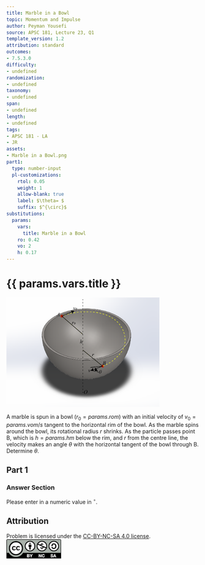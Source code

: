 ```yaml
---
title: Marble in a Bowl
topic: Momentum and Impulse
author: Peyman Yousefi
source: APSC 181, Lecture 23, Q1
template_version: 1.2
attribution: standard
outcomes:
- 7.5.3.0
difficulty:
- undefined
randomization:
- undefined
taxonomy:
- undefined
span:
- undefined
length:
- undefined
tags:
- APSC 181 - LA
- JR
assets:
- Marble in a Bowl.png
part1:
  type: number-input
  pl-customizations:
    rtol: 0.05
    weight: 1
    allow-blank: true
    label: $\theta= $
    suffix: $^{\circ}$
substitutions:
  params:
    vars:
      title: Marble in a Bowl
    ro: 0.42
    vo: 2
    h: 0.17
---
```

# {{ params.vars.title }}
<img src="Marble in a Bowl.png" width=400>

A marble is spun in a bowl ($r_0 = {{params.ro}}m$) with an initial velocity of $v_0 = {{params.vo}}m/s$ tangent to the horizontal rim of the bowl.
As the marble spins around the bowl, its rotational radius $r$ shrinks.
As the particle passes point B, which is $h = {{params.h}}m$ below the rim, and $r$ from the centre line, the velocity makes an angle $\theta$ with the horizontal tangent of the bowl through B.
Determine $\theta$.

## Part 1

### Answer Section

Please enter in a numeric value in $^\circ$.

## Attribution

Problem is licensed under the [CC-BY-NC-SA 4.0 license](https://creativecommons.org/licenses/by-nc-sa/4.0/).<br> ![The Creative Commons 4.0 license requiring attribution-BY, non-commercial-NC, and share-alike-SA license.](https://raw.githubusercontent.com/firasm/bits/master/by-nc-sa.png)